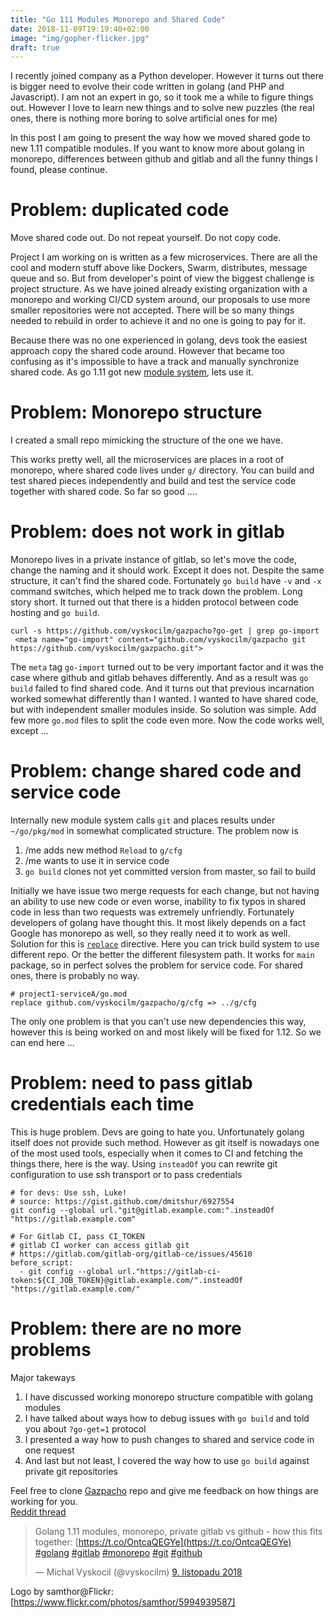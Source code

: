 ```yaml
---
title: "Go 111 Modules Monorepo and Shared Code"
date: 2018-11-09T19:19:40+02:00
image: "img/gopher-flicker.jpg"
draft: true
---
```


I recently joined company as a Python developer. However it turns out there is bigger need to evolve their code written in golang (and PHP and Javascript). I am not an expert in go, so it took me a while to figure things out. However I love to learn new things and to solve new puzzles (the real ones, there is nothing more boring to solve artificial ones for me)

In this post I am going to present the way how we moved shared gode to new 1.11 compatible modules. If you want to know more about golang in monorepo, differences between github and gitlab and all the funny things I found, please continue.

# Problem: duplicated code

Move shared code out. Do not repeat yourself. Do not copy code.

Project I am working on is written as a few microservices. There are all the cool and modern stuff above like Dockers, Swarm, distributes, message queue and so. But from developer's point of view the biggest challenge is project structure. As we have joined already existing organization with a monorepo and working CI/CD system around, our proposals to use more smaller repositories were not accepted. There will be so many things needed to rebuild in order to achieve it and no one is going to pay for it.

Because there was no one experienced in golang, devs took the easiest approach copy the shared code around. However that became too confusing as it's impossible to have a track and manually synchronize shared code. As go 1.11 got new [module system](https://github.com/golang/go/wiki/Modules), lets use it.

# Problem: Monorepo structure

I created a small repo mimicking the structure of the one we have.

<script src="https://gist.github.com/vyskocilm/33eb6220e5a32aad08322ce2fd00ee78.js"></script>

This works pretty well, all the microservices are places in a root of monorepo, where shared code lives under `g/` directory. You can build and test shared pieces independently and build and test the service code together with shared code. So far so good ....

# Problem: does not work in gitlab

Monorepo lives in a private instance of gitlab, so let's move the code, change the naming and it should work. Except it does not. Despite the same structure, it can't find the shared code. Fortunately `go build` have `-v` and `-x` command switches, which helped me to track down the problem. Long story short. It turned out that there is a hidden protocol between code hosting and `go build`.

```
curl -s https://github.com/vyskocilm/gazpacho?go-get | grep go-import
 <meta name="go-import" content="github.com/vyskocilm/gazpacho git https://github.com/vyskocilm/gazpacho.git">
```

The `meta` tag `go-import` turned out to be very important factor and it was the case where github and gitlab behaves differently. And as a result was `go build` failed to find shared code. And it turns out that previous incarnation worked somewhat differently than I wanted. I wanted to have shared code, but with independent smaller modules inside. So solution was simple. Add few more `go.mod` files to split the code even more. Now the code works well, except ...

# Problem: change shared code and service code

Internally new module system calls `git` and places results under `~/go/pkg/mod` in somewhat complicated structure. The problem now is

1.  /me adds new method `Reload` to `g/cfg`
2.  /me wants to use it in service code
3.  `go build` clones not yet committed version from master, so fail to build

Initially we have issue two merge requests for each change, but not having an ability to use new code or even worse, inability to fix typos in shared code in less than two requests was extremely unfriendly. Fortunately developers of golang have thought this. It most likely depends on a fact Google has monorepo as well, so they really need it to work as well. Solution for this is [`replace`](https://github.com/golang/go/wiki/Modules#when-should-i-use-the-replace-directive) directive. Here you can trick build system to use different repo. Or the better the different filesystem path. It works for `main` package, so in perfect solves the problem for service code. For shared ones, there is probably no way.

```
# project1-serviceA/go.mod
replace github.com/vyskocilm/gazpacho/g/cfg => ../g/cfg
```

The only one problem is that you can't use new dependencies this way, however this is being worked on and most likely will be fixed for 1.12\. So we can end here ...

# Problem: need to pass gitlab credentials each time

This is huge problem. Devs are going to hate you. Unfortunately golang itself does not provide such method. However as git itself is nowadays one of the most used tools, especially when it comes to CI and fetching the things there, here is the way. Using `insteadOf` you can rewrite git configuration to use ssh transport or to pass credentials

```
# for devs: Use ssh, Luke!
# source: https://gist.github.com/dmitshur/6927554
git config --global url."git@gitlab.example.com:".insteadOf "https://gitlab.example.com"

# For Gitlab CI, pass CI_TOKEN
# gitlab CI worker can access gitlab git
# https://gitlab.com/gitlab-org/gitlab-ce/issues/45610
before_script:
  - git config --global url."https://gitlab-ci-token:${CI_JOB_TOKEN}@gitlab.example.com/".insteadOf "https://gitlab.example.com/"
```

# Problem: there are no more problems

Major takeways

1.  I have discussed working monorepo structure compatible with golang modules
2.  I have talked about ways how to debug issues with `go build` and told you about `?go-get=1` protocol
3.  I presented a way how to push changes to shared and service code in one request
4.  And last but not least, I covered the way how to use `go build` against private git repositories

Feel free to clone [Gazpacho](https://github.com/vyskocilm/gazpacho) repo and give me feedback on how things are working for you.  
[Reddit thread](https://www.reddit.com/r/golang/comments/9viv50/how_i_solved_go_111_modules_private_monorepo_and/)  

> Golang 1.11 modules, monorepo, private gitlab vs github - how this fits together: [https://t.co/OntcaQEGYe](https://t.co/OntcaQEGYe) [#golang](https://twitter.com/hashtag/golang?src=hash&ref_src=twsrc%5Etfw) [#gitlab](https://twitter.com/hashtag/gitlab?src=hash&ref_src=twsrc%5Etfw) [#monorepo](https://twitter.com/hashtag/monorepo?src=hash&ref_src=twsrc%5Etfw) [#git](https://twitter.com/hashtag/git?src=hash&ref_src=twsrc%5Etfw) [#github](https://twitter.com/hashtag/github?src=hash&ref_src=twsrc%5Etfw)
> 
> — Michal Vyskocil (@vyskocilm) [9\. listopadu 2018](https://twitter.com/vyskocilm/status/1060818093948239872?ref_src=twsrc%5Etfw)

Logo by samthor@Flickr: [https://www.flickr.com/photos/samthor/5994939587]
